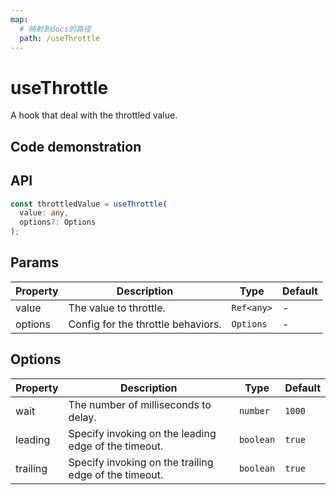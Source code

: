 ```yaml
---
map:
  # 映射到docs的路径
  path: /useThrottle
---
```


# useThrottle

A hook that deal with the throttled value.

## Code demonstration

<demo src="./demo/demo.vue"
  language="vue"
  title="Default usage"
  desc="ThrottledValue will change every 500ms."> </demo>

## API

```typescript
const throttledValue = useThrottle(
  value: any,
  options?: Options
);
```

## Params

| Property | Description                        | Type       | Default |
| -------- | ---------------------------------- | ---------- | ------- |
| value    | The value to throttle.             | `Ref<any>` | -       |
| options  | Config for the throttle behaviors. | `Options`  | -       |

## Options

| Property | Description                                           | Type      | Default |
| -------- | ----------------------------------------------------- | --------- | ------- |
| wait     | The number of milliseconds to delay.                  | `number`  | `1000`  |
| leading  | Specify invoking on the leading edge of the timeout.  | `boolean` | `true`  |
| trailing | Specify invoking on the trailing edge of the timeout. | `boolean` | `true`  |

